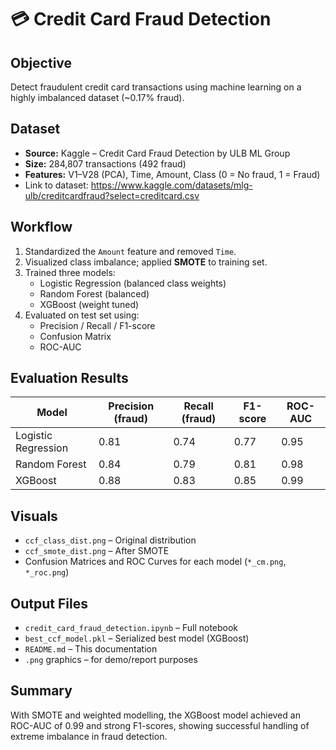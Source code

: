 # 💳 Credit Card Fraud Detection

## Objective
Detect fraudulent credit card transactions using machine learning on a highly imbalanced dataset (~0.17% fraud).

## Dataset
- **Source:** Kaggle – Credit Card Fraud Detection by ULB ML Group  
- **Size:** 284,807 transactions (492 fraud)
- **Features:** V1–V28 (PCA), Time, Amount, Class (0 = No fraud, 1 = Fraud)
- Link to dataset: https://www.kaggle.com/datasets/mlg-ulb/creditcardfraud?select=creditcard.csv

## Workflow

1. Standardized the `Amount` feature and removed `Time`.
2. Visualized class imbalance; applied **SMOTE** to training set.
3. Trained three models:
   - Logistic Regression (balanced class weights)
   - Random Forest (balanced)
   - XGBoost (weight tuned)
4. Evaluated on test set using:
   - Precision / Recall / F1-score
   - Confusion Matrix
   - ROC-AUC

## Evaluation Results

| Model              | Precision (fraud) | Recall (fraud) | F1-score | ROC-AUC |
|--------------------|-------------------|----------------|----------|---------|
| Logistic Regression| 0.81              | 0.74           | 0.77     | 0.95    |
| Random Forest      | 0.84              | 0.79           | 0.81     | 0.98    |
| XGBoost            | 0.88              | 0.83           | 0.85     | 0.99    |

## Visuals
- `ccf_class_dist.png` – Original distribution  
- `ccf_smote_dist.png` – After SMOTE  
- Confusion Matrices and ROC Curves for each model (`*_cm.png`, `*_roc.png`)

## Output Files
- `credit_card_fraud_detection.ipynb` – Full notebook  
- `best_ccf_model.pkl` – Serialized best model (XGBoost)  
- `README.md` – This documentation  
- `.png` graphics – for demo/report purposes

## Summary
With SMOTE and weighted modelling, the XGBoost model achieved an ROC-AUC of 0.99 and strong F1-scores, showing successful handling of extreme imbalance in fraud detection.
